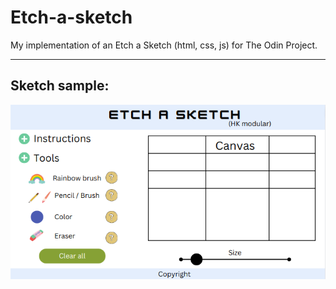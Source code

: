 # Etch-a-sketch


My implementation of an Etch a Sketch (html, css, js) for The Odin Project.   

---

## Sketch sample:

![ScreenShot](etch-a-sketch-layout.png)   
